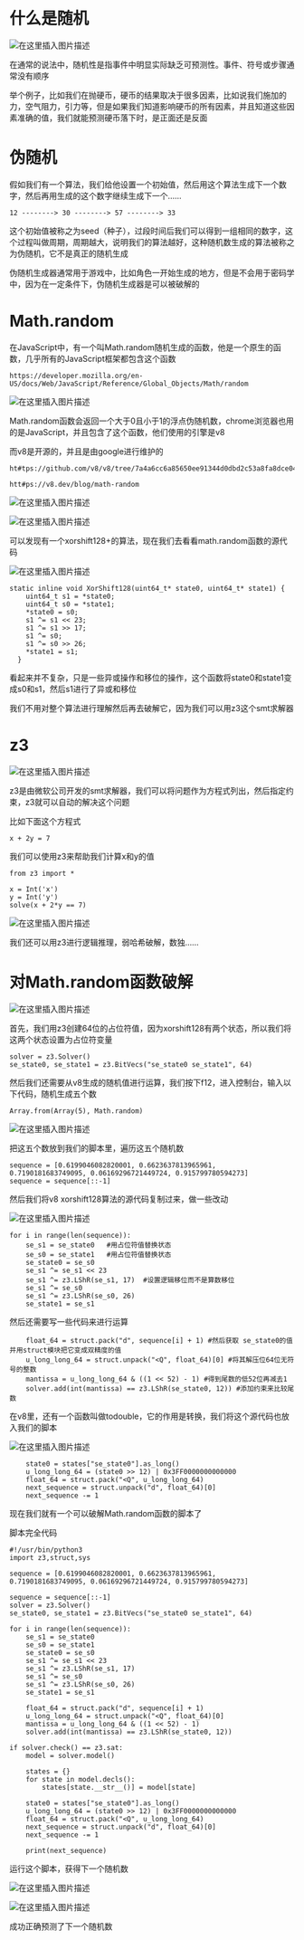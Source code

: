 ﻿# 什么是随机

![在这里插入图片描述](https://img-blog.csdnimg.cn/a0157334edae4ec49ea69d5705f196dc.png)


在通常的说法中，随机性是指事件中明显实际缺乏可预测性。事件、符号或步骤通常没有顺序

举个例子，比如我们在抛硬币，硬币的结果取决于很多因素，比如说我们施加的力，空气阻力，引力等，但是如果我们知道影响硬币的所有因素，并且知道这些因素准确的值，我们就能预测硬币落下时，是正面还是反面

# 伪随机

假如我们有一个算法，我们给他设置一个初始值，然后用这个算法生成下一个数字，然后再用生成的这个数字继续生成下一个……
```
12 --------> 30 --------> 57 --------> 33
```
这个初始值被称之为seed（种子），过段时间后我们可以得到一组相同的数字，这个过程叫做周期，周期越大，说明我们的算法越好，这种随机数生成的算法被称之为伪随机，它不是真正的随机生成



伪随机生成器通常用于游戏中，比如角色一开始生成的地方，但是不会用于密码学中，因为在一定条件下，伪随机生成器是可以被破解的




# Math.random
在JavaScript中，有一个叫Math.random随机生成的函数，他是一个原生的函数，几乎所有的JavaScript框架都包含这个函数
```
https://developer.mozilla.org/en-US/docs/Web/JavaScript/Reference/Global_Objects/Math/random
```

![在这里插入图片描述](https://img-blog.csdnimg.cn/25003e407b064d4f9182aeebb2ca20d5.png)

Math.random函数会返回一个大于0且小于1的浮点伪随机数，chrome浏览器也用的是JavaScript，并且包含了这个函数，他们使用的引擎是v8




而v8是开源的，并且是由google进行维护的
```
ht#tps://github.com/v8/v8/tree/7a4a6cc6a85650ee91344d0dbd2c53a8fa8dce04
```

```
htt#ps://v8.dev/blog/math-random
```

![在这里插入图片描述](https://img-blog.csdnimg.cn/1f647d0d7cd041cb9c6371e9c340aeae.png)



![在这里插入图片描述](https://img-blog.csdnimg.cn/713b27981f2a44d893a6109640a877d4.png)

可以发现有一个xorshift128+的算法，现在我们去看看math.random函数的源代码

![在这里插入图片描述](https://img-blog.csdnimg.cn/a0db887ac6ac41c4b0cf8891f47824cc.png)
```
static inline void XorShift128(uint64_t* state0, uint64_t* state1) {
    uint64_t s1 = *state0;
    uint64_t s0 = *state1;
    *state0 = s0;
    s1 ^= s1 << 23;
    s1 ^= s1 >> 17;
    s1 ^= s0;
    s1 ^= s0 >> 26;
    *state1 = s1;
  }
```

看起来并不复杂，只是一些异或操作和移位的操作，这个函数将state0和state1变成s0和s1，然后s1进行了异或和移位

我们不用对整个算法进行理解然后再去破解它，因为我们可以用z3这个smt求解器
# z3
![在这里插入图片描述](https://img-blog.csdnimg.cn/30269843f129420a85c16d593003c9ee.png)

z3是由微软公司开发的smt求解器，我们可以将问题作为方程式列出，然后指定约束，z3就可以自动的解决这个问题

比如下面这个方程式
```
x + 2y = 7
```
我们可以使用z3来帮助我们计算x和y的值
```
from z3 import *

x = Int('x')
y = Int('y')
solve(x + 2*y == 7) 
```
![在这里插入图片描述](https://img-blog.csdnimg.cn/636581974d1e4cc6ada99ccb1db9e30c.png)

我们还可以用z3进行逻辑推理，弱哈希破解，数独……
# 对Math.random函数破解

![在这里插入图片描述](https://img-blog.csdnimg.cn/5f218e647dd34f61b52659f564a42600.png)


首先，我们用z3创建64位的占位符值，因为xorshift128有两个状态，所以我们将这两个状态设置为占位符变量

```
solver = z3.Solver()
se_state0, se_state1 = z3.BitVecs("se_state0 se_state1", 64)
```
然后我们还需要从v8生成的随机值进行运算，我们按下f12，进入控制台，输入以下代码，随机生成五个数
```
Array.from(Array(5), Math.random)
```
![在这里插入图片描述](https://img-blog.csdnimg.cn/0074ff7af9fd4a418ed93a5190da48a1.png)

把这五个数放到我们的脚本里，遍历这五个随机数
```
sequence = [0.6199046082820001, 0.6623637813965961, 0.7190181683749095, 0.06169296721449724, 0.915799780594273]
sequence = sequence[::-1]
```

然后我们将v8 xorshift128算法的源代码复制过来，做一些改动

![在这里插入图片描述](https://img-blog.csdnimg.cn/e753af9d4a074d3ca1c0e312644e7bca.png)

```
for i in range(len(sequence)):
    se_s1 = se_state0   #用占位符值替换状态
    se_s0 = se_state1   #用占位符值替换状态
    se_state0 = se_s0   
    se_s1 ^= se_s1 << 23
    se_s1 ^= z3.LShR(se_s1, 17)  #设置逻辑移位而不是算数移位
    se_s1 ^= se_s0
    se_s1 ^= z3.LShR(se_s0, 26)
    se_state1 = se_s1
```
然后还需要写一些代码来进行运算
```
	float_64 = struct.pack("d", sequence[i] + 1) #然后获取 se_state0的值并用struct模块把它变成双精度的值
    u_long_long_64 = struct.unpack("<Q", float_64)[0] #将其解压位64位无符号的整数
    mantissa = u_long_long_64 & ((1 << 52) - 1) #得到尾数的低52位再减去1
    solver.add(int(mantissa) == z3.LShR(se_state0, 12)) #添加约束来比较尾数
```
在v8里，还有一个函数叫做todouble，它的作用是转换，我们将这个源代码也放入我们的脚本

![在这里插入图片描述](https://img-blog.csdnimg.cn/54cc1487ba2744399253a82a6a4981a6.png)
```
	state0 = states["se_state0"].as_long()
    u_long_long_64 = (state0 >> 12) | 0x3FF0000000000000
    float_64 = struct.pack("<Q", u_long_long_64)
    next_sequence = struct.unpack("d", float_64)[0]
    next_sequence -= 1
```

现在我们就有一个可以破解Math.random函数的脚本了

脚本完全代码
```
#!/usr/bin/python3
import z3,struct,sys

sequence = [0.6199046082820001, 0.6623637813965961, 0.7190181683749095, 0.06169296721449724, 0.915799780594273]

sequence = sequence[::-1]
solver = z3.Solver()
se_state0, se_state1 = z3.BitVecs("se_state0 se_state1", 64)

for i in range(len(sequence)):
    se_s1 = se_state0
    se_s0 = se_state1
    se_state0 = se_s0
    se_s1 ^= se_s1 << 23
    se_s1 ^= z3.LShR(se_s1, 17)
    se_s1 ^= se_s0
    se_s1 ^= z3.LShR(se_s0, 26)
    se_state1 = se_s1

    float_64 = struct.pack("d", sequence[i] + 1)
    u_long_long_64 = struct.unpack("<Q", float_64)[0]
    mantissa = u_long_long_64 & ((1 << 52) - 1)
    solver.add(int(mantissa) == z3.LShR(se_state0, 12))

if solver.check() == z3.sat:
    model = solver.model()

    states = {}
    for state in model.decls():
        states[state.__str__()] = model[state]

    state0 = states["se_state0"].as_long()
    u_long_long_64 = (state0 >> 12) | 0x3FF0000000000000
    float_64 = struct.pack("<Q", u_long_long_64)
    next_sequence = struct.unpack("d", float_64)[0]
    next_sequence -= 1

    print(next_sequence)
```
运行这个脚本，获得下一个随机数

![在这里插入图片描述](https://img-blog.csdnimg.cn/fb13f25686a948a4bbc177f346fcba21.png)

![在这里插入图片描述](https://img-blog.csdnimg.cn/f89d82591d1543b493ebfed710adb2f2.png)


成功正确预测了下一个随机数

